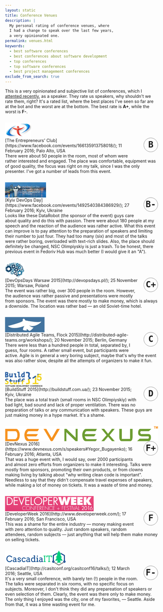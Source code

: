 ```yaml
---
layout: static
title: Conference Venues
description: |
  My personal rating of conference venues, where
  I had a change to speak over the last few years,
  a very opinionated one.
permalink: venues.html
keywords:
  - best software conferences
  - best conferences about software development
  - top conferences
  - top software conferences
  - best project management conferences
exclude_from_search: true
---
```


This is a very opinionated and subjective list of conferences,
which I [attented recently](/talks.html), as a speaker. They rate us speakers,
why shouldn't we rate them, right? It's a rated list, where the best places
I've seen so far are at the bot and the worst are at the bottom. The best
rate is <span class="green">**A+**</span>, while the worst is
<span class="red">**F-**</span>.

<style>
.venue-logo {
  display: block;
  height: 50px;
  margin-top: 2em;
}
.venue-rate {
  float: right;
  font-size: 2em;
  font-family: monospace;
  font-weight: bold;
  margin-left: .5em;
  margin-bottom: .5em;
  border-radius: 50%;
  border: 1px solid gray;
  text-align: center;
  vertical-align: middle;
  line-height: 1.6em;
  width: 1.6em;
  height: 1.6em;
}
</style>

<img src="/images/2016/tecclub-2016.png" class="venue-logo" alt="TECClub 2016"/>
<aside class="venue-rate green">B</aside>
[The Entrepreneurs' Club](https://www.facebook.com/events/166135913758018/); 11 February 2016; Palo Alto, USA<br/>
There were about 50 people in the room, most of whom were rather
interested and engaged. The place was comfortable, equipment was of
good quality, the focus was right on my talk, since I was the only presenter.
I've got a number of leads from this event.

<img src="/images/2016/kyiv-devops-day.png" class="venue-logo" alt="Kyiv DevOps Day"/>
<aside class="venue-rate green">B-</aside>
[Kyiv DevOps Day](https://www.facebook.com/events/1492540384386929/); 27 February 2016; Kyiv, Ukraine<br/>
Looks like these DataRobot (the sponsor of the event) guys
care about quality and do this with passion. There were about 180 people at
my speech and the reaction of the audience was rather active. What this event can improve
is to pay attention to the preparation of speakers and limiting their number
to just four. They had too many (six) and most of the talks were rather boring, overloaded
with text-rich slides. Also, the place should definitely be changed, NSC Olimpiyskiy
is just a trash. To be honest, there previous event in Fedoriv Hub was much better
(I would give it an "A").

<img src="/images/2015/devopsdays-2015-logo.png" class="venue-logo" alt="DevOpsDays Warsaw 2015"/>
<aside class="venue-rate green">C+</aside>
[DevOpsDays Warsaw 2015](http://devopsdays.pl/); 25 November 2015; Warsaw, Poland<br/>
The event was rather big, over 300 people in the room. However, the audience
was rather passive and presentations were mostly from sponsors. The event was there
mostly to make money, which is always a downside. The location was rather
bad &mdash; an old Soviet-time hotel.

<img src="/images/2015/datflock-2015-logo.png" class="venue-logo" alt="DATFlock 2015"/>
<aside class="venue-rate orange">C</aside>
[Distributed Agile Teams, Flock 2015](http://distributed-agile-teams.org/workshops/); 20 November 2015; Berlin, Germany<br/>
There were less than a hundred people in total, separated by, I guess, four rooms.
A rather small event, but participants were active. Agile is in general
a very boring subject, maybe that's why the event was also rather slow, despite
all the attempts of organizers to make it fun.

<img src="/images/2015/buildstuff-2015-logo.png" class="venue-logo" alt="BuildStuff 2015"/>
<aside class="venue-rate orange">D</aside>
[BuildStuff 2015](http://buildstuff.com.ua/); 23 November 2015; Kyiv, Ukraine<br/>
The place was a total trash (small rooms in NSC Olimpiyskiy) with bad light,
bad sound and lack of proper ventilation. There was no preparation of talks
or any communication with speakers. These guys are just making money
in a hype market. It's a shame.

<img src="/images/2016/devnexus-2016-logo.png" class="venue-logo" alt="DevNexus 2015"/>
<aside class="venue-rate red">F+</aside>
[DevNexus 2016](https://www.devnexus.com/s/speakers#Yegor_Bugayenko); 16 February 2016; Atlanta, USA<br/>
That was a huge event with, I would say, over 2000 participants and almost
zero efforts from organizers to make it interesting. Talks were mostly
from sponsors, promoting their own products, or from clowns making
living by talking about "why writing clean code is important".
Needless to say that they didn't
compensate travel expenses of speakers, while making a lot of money
on tickets. It was a waste of time and money.

<img src="/images/2015/developerweek-2015-logo.png" class="venue-logo" alt="DeveloperWeek 2015"/>
<aside class="venue-rate red">F</aside>
[DeveloperWeek 2016](http://www.developerweek.com/); 17 February 2016; San Francisco, USA<br/>
This was a shame for the entire industry &mdash; money making event with
zero attention to quality. Just random speakers, random attendees, random
subjects &mdash; just anything that will help them make money on selling
tickets.

<img src="/images/2016/cascadiait-2016.png" class="venue-logo" alt="CascadiaIT 2016"/>
<aside class="venue-rate red">F-</aside>
[CascadiaIT](http://casitconf.org/casitconf16/talks/); 12 March 2016; Seattle, USA<br/>
It's a very small conference, with barely ten (!) people in the room. The
talks were separated in six rooms, with no specific focus on subjects. Moreover,
I don't think they did any prepareation of speakers or even selection of them.
Clearly, the event was there only to make money. The only thing I enjoyed
was the city, one of my favorites, &mdash; Seattle. Aside from that, it was
a time wasting event for me.

